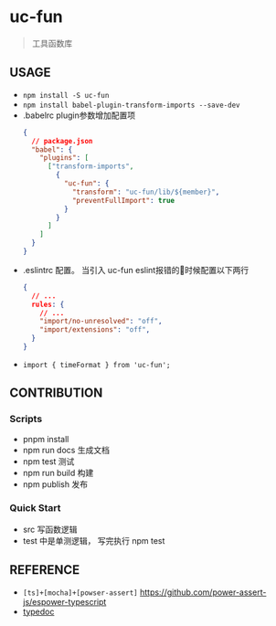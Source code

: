 # uc-fun

> 工具函数库

## USAGE
- `npm install -S uc-fun`
- `npm install babel-plugin-transform-imports --save-dev `
-  .babelrc plugin参数增加配置项
    ```json
    {
      // package.json
      "babel": {
        "plugins": [
          ["transform-imports",
            {
              "uc-fun": {
                "transform": "uc-fun/lib/${member}",
                "preventFullImport": true
              }
            }
          ]
        ]
      }
    }
    ```
- .eslintrc 配置。 当引入 uc-fun eslint报错的时候配置以下两行
    ```json
    {
      // ...
      rules: {
        // ...
        "import/no-unresolved": "off",
        "import/extensions": "off",
      }
    }
    ```
- `import { timeFormat } from 'uc-fun'; `

## CONTRIBUTION

### Scripts
- pnpm install
- npm run docs 生成文档
- npm test 测试
- npm run build 构建
- npm publish 发布

### Quick Start
- src 写函数逻辑
- test 中是单测逻辑， 写完执行 npm test

## REFERENCE
- `[ts]+[mocha]+[powser-assert]` https://github.com/power-assert-js/espower-typescript
- [typedoc](https://typedoc.org/guides/overview/)
